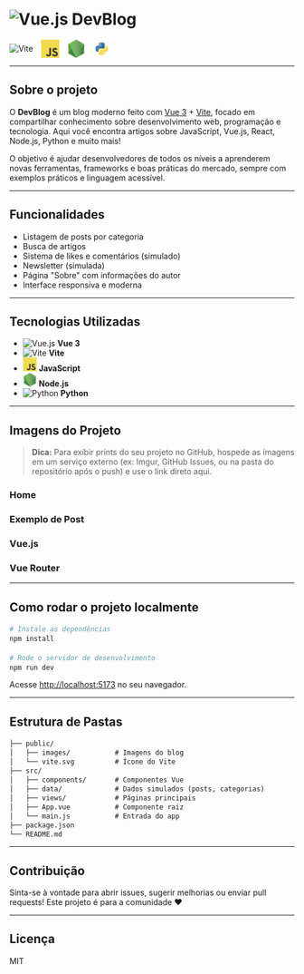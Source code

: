 # <img src="https://vuejs.org/images/logo.png" alt="Vue.js" width="32"/> DevBlog

<img src="https://vitejs.dev/logo.svg" alt="Vite" width="40" style="vertical-align: middle; margin-right: 10px;"/>
<img src="https://raw.githubusercontent.com/github/explore/main/topics/javascript/javascript.png" alt="JavaScript" width="32" style="vertical-align: middle; margin-right: 10px;"/>
<img src="https://raw.githubusercontent.com/github/explore/main/topics/nodejs/nodejs.png" alt="Node.js" width="32" style="vertical-align: middle; margin-right: 10px;"/>
<img src="https://raw.githubusercontent.com/github/explore/main/topics/python/python.png" alt="Python" width="32" style="vertical-align: middle; margin-right: 10px;"/>

---

## Sobre o projeto

O **DevBlog** é um blog moderno feito com [Vue 3](https://vuejs.org/) + [Vite](https://vitejs.dev/), focado em compartilhar conhecimento sobre desenvolvimento web, programação e tecnologia. Aqui você encontra artigos sobre JavaScript, Vue.js, React, Node.js, Python e muito mais!

O objetivo é ajudar desenvolvedores de todos os níveis a aprenderem novas ferramentas, frameworks e boas práticas do mercado, sempre com exemplos práticos e linguagem acessível.

---

## Funcionalidades

- Listagem de posts por categoria
- Busca de artigos
- Sistema de likes e comentários (simulado)
- Newsletter (simulada)
- Página "Sobre" com informações do autor
- Interface responsiva e moderna

---

## Tecnologias Utilizadas

- <img src="https://vuejs.org/images/logo.png" alt="Vue.js" width="24"/> **Vue 3**
- <img src="https://vitejs.dev/logo.svg" alt="Vite" width="24"/> **Vite**
- <img src="https://raw.githubusercontent.com/github/explore/main/topics/javascript/javascript.png" alt="JavaScript" width="24"/> **JavaScript**
- <img src="https://raw.githubusercontent.com/github/explore/main/topics/nodejs/nodejs.png" alt="Node.js" width="24"/> **Node.js**
- <img src="https://cdn.jsdelivr.net/gh/devicons/devicon/icons/python/python-original.svg" alt="Python" width="24"/> **Python**

---

## Imagens do Projeto

> **Dica:** Para exibir prints do seu projeto no GitHub, hospede as imagens em um serviço externo (ex: Imgur, GitHub Issues, ou na pasta do repositório após o push) e use o link direto aqui.

<!-- Exemplo de imagem hospedada externamente:
![Home](https://i.imgur.com/SEU_EXEMPLO.png)
-->

### Home
<!-- ![Home](./public/images/devblog-team.png) -->

### Exemplo de Post
<!-- ![Post JavaScript](./public/images/js-closures.png) -->

### Vue.js
<!-- ![Vue.js](./public/images/vue-logo.png) -->

### Vue Router
<!-- ![Vue Router](./public/images/vue-router.png) -->

---

## Como rodar o projeto localmente

```bash
# Instale as dependências
npm install

# Rode o servidor de desenvolvimento
npm run dev
```

Acesse [http://localhost:5173](http://localhost:5173) no seu navegador.

---

## Estrutura de Pastas

```
├── public/
│   ├── images/           # Imagens do blog
│   └── vite.svg          # Ícone do Vite
├── src/
│   ├── components/       # Componentes Vue
│   ├── data/             # Dados simulados (posts, categorias)
│   ├── views/            # Páginas principais
│   ├── App.vue           # Componente raiz
│   └── main.js           # Entrada do app
├── package.json
└── README.md
```

---

## Contribuição

Sinta-se à vontade para abrir issues, sugerir melhorias ou enviar pull requests! Este projeto é para a comunidade ❤️

---

## Licença

MIT
